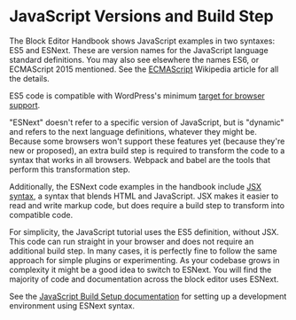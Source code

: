 # JavaScript Versions and Build Step

The Block Editor Handbook shows JavaScript examples in two syntaxes: ES5 and ESNext. These are version names for the JavaScript language standard definitions. You may also see elsewhere the names ES6, or ECMAScript 2015 mentioned. See the [ECMAScript](https://en.wikipedia.org/wiki/ECMAScript) Wikipedia article for all the details.

ES5 code is compatible with WordPress's minimum [target for browser support](https://make.wordpress.org/core/handbook/best-practices/browser-support/).

"ESNext" doesn't refer to a specific version of JavaScript, but is "dynamic" and refers to the next language definitions, whatever they might be. Because some browsers won't support these features yet (because they're new or proposed), an extra build step is required to transform the code to a syntax that works in all browsers. Webpack and babel are the tools that perform this transformation step.

Additionally, the ESNext code examples in the handbook include [JSX syntax](https://reactjs.org/docs/introducing-jsx.html), a syntax that blends HTML and JavaScript. JSX makes it easier to read and write markup code, but does require a build step to transform into compatible code.

For simplicity, the JavaScript tutorial uses the ES5 definition, without JSX. This code can run straight in your browser and does not require an additional build step. In many cases, it is perfectly fine to follow the same approach for simple plugins or experimenting. As your codebase grows in complexity it might be a good idea to switch to ESNext. You will find the majority of code and documentation across the block editor uses ESNext.

See the [JavaScript Build Setup documentation](/docs/designers-developers/developers/tutorials/javascript/js-build-setup.md) for setting up a development environment using ESNext syntax.
